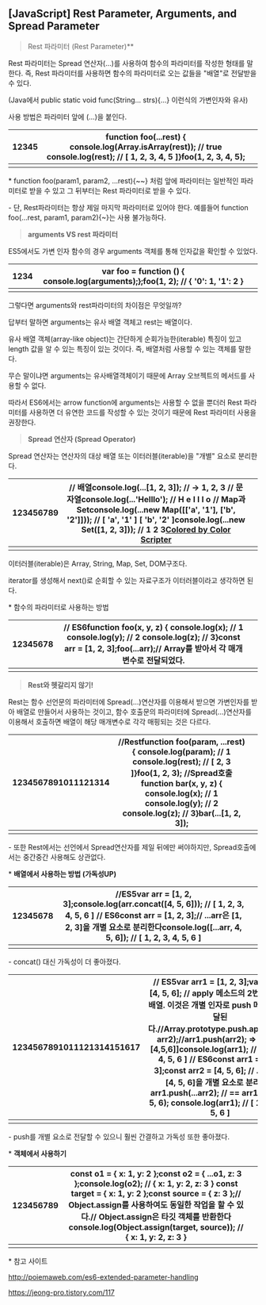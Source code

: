 ## [JavaScript] Rest Parameter, Arguments, and Spread Parameter

> Rest 파라미터 (Rest Parameter)**

Rest 파라미터는 Spread 연산자(...)를 사용하여 함수의 파라미터를 작성한 형태를 말한다. 즉, Rest 파라미터를 사용하면 함수의 파라미터로 오는 값들을 "배열"로 전달받을 수 있다.

(Java에서 public static void func(String... strs){...} 이런식의 가변인자와 유사)

사용 방법은 파라미터 앞에 (...)을 붙인다.

| 12345 | function foo(...rest) {  console.log(Array.isArray(rest)); // true  console.log(rest); // [ 1, 2, 3, 4, 5 ]}foo(1, 2, 3, 4, 5); |      |
| ----- | ------------------------------------------------------------ | ---- |
|       |                                                              |      |

\* function foo(param1, param2, ...rest){~~} 처럼 앞에 파라미터는 일반적인 파라미터로 받을 수 있고 그 뒤부터는 Rest 파라미터로 받을 수 있다.

\- 단, Rest파라미터는 항상 제일 마지막 파라미터로 있어야 한다. 예를들어 function foo(...rest, param1, param2){~}는 사용 불가능하다.

> **arguments VS rest 파라미터**

ES5에서도 가변 인자 함수의 경우 arguments 객체를 통해 인자값을 확인할 수 있었다.

| 1234 | var foo = function () {  console.log(arguments);};foo(1, 2); // { '0': 1, '1': 2 } |      |
| ---- | ------------------------------------------------------------ | ---- |
|      |                                                              |      |

그렇다면 arguments와 rest파라미터의 차이점은 무엇일까?

답부터 말하면 arguments는 유사 배열 객체고 rest는 배열이다.

유사 배열 객체(array-like object)는 간단하게 순회가능한(iterable) 특징이 있고 length 값을 알 수 있는 특징이 있는 것이다. 즉, 배열처럼 사용할 수 있는 객체를 말한다.

무슨 말이냐면 arguments는 유사배열객체이기 때문에 Array 오브젝트의 메서드를 사용할 수 없다.

따라서 ES6에서는 arrow function에 arguments는 사용할 수 없을 뿐더러 Rest 파라미터를 사용하면 더 유연한 코드를 작성할 수 있는 것이기 때문에 Rest 파라미터 사용을 권장한다.

> **Spread 연산자 (Spread Operator)**

Spread 연산자는 연산자의 대상 배열 또는 이터러블(iterable)을 "개별" 요소로 분리한다.

| 123456789 | // 배열console.log(...[1, 2, 3]); // -> 1, 2, 3 // 문자열console.log(...'Helllo');  // H e l l l o // Map과 Setconsole.log(...new Map([['a', '1'], ['b', '2']]));  // [ 'a', '1' ] [ 'b', '2' ]console.log(...new Set([1, 2, 3]));  // 1 2 3[Colored by Color Scripter](http://colorscripter.com/info#e) |      |
| --------- | ------------------------------------------------------------ | ---- |
|           |                                                              |      |

이터러블(iterable)은 Array, String, Map, Set, DOM구조다.

iterator를 생성해서 next()로 순회할 수 있는 자료구조가 이터러블이라고 생각하면 된다.

\* 함수의 파라미터로 사용하는 방법

| 12345678 | // ES6function foo(x, y, z) {  console.log(x); // 1  console.log(y); // 2  console.log(z); // 3}const arr = [1, 2, 3];foo(...arr);// Array를 받아서 각 매개변수로 전달되었다. |      |
| -------- | ------------------------------------------------------------ | ---- |
|          |                                                              |      |

> **Rest와 헷갈리지 않기!**

Rest는 함수 선언문의 파라미터에 Spread(...)연산자를 이용해서 받으면 가변인자를 받아 배열로 만들어서 사용하는 것이고, 함수 호출문의 파라미터에 Spread(...)연산자를 이용해서 호출하면 배열이 해당 매개변수로 각각 매핑되는 것은 다르다.

| 1234567891011121314 | //Restfunction foo(param, ...rest) {  console.log(param); // 1  console.log(rest);  // [ 2, 3 ]}foo(1, 2, 3); //Spread호출function bar(x, y, z) {  console.log(x); // 1  console.log(y); // 2  console.log(z); // 3}bar(...[1, 2, 3]); |      |
| ------------------- | ------------------------------------------------------------ | ---- |
|                     |                                                              |      |

\- 또한 Rest에서는 선언에서 Spread연산자를 제일 뒤에만 써야하지만, Spread호출에서는 중간중간 사용해도 상관없다.

\* **배열에서 사용하는 방법 (가독성UP)**

| 12345678 | //ES5var arr = [1, 2, 3];console.log(arr.concat([4, 5, 6])); // [ 1, 2, 3, 4, 5, 6 ] // ES6const arr = [1, 2, 3];// ...arr은 [1, 2, 3]을 개별 요소로 분리한다console.log([...arr, 4, 5, 6]); // [ 1, 2, 3, 4, 5, 6 ] |      |
| -------- | ------------------------------------------------------------ | ---- |
|          |                                                              |      |

\- concat() 대신 가독성이 더 좋아졌다.

| 1234567891011121314151617 | // ES5var arr1 = [1, 2, 3];var arr2 = [4, 5, 6]; // apply 메소드의 2번째 인자는 배열. 이것은 개별 인자로 push 메소드에 전달된다.//Array.prototype.push.apply(arr1, arr2);//arr1.push(arr2); => [1,2,3,[4,5,6]]console.log(arr1); // [ 1, 2, 3, 4, 5, 6 ] // ES6const arr1 = [1, 2, 3];const arr2 = [4, 5, 6]; // ...arr2는 [4, 5, 6]을 개별 요소로 분리한다arr1.push(...arr2); // == arr1.push(4, 5, 6); console.log(arr1); // [ 1, 2, 3, 4, 5, 6 ] |      |
| ------------------------- | ------------------------------------------------------------ | ---- |
|                           |                                                              |      |

\- push를 개별 요소로 전달할 수 있으니 훨씬 간결하고 가독성 또한 좋아졌다.

\* **객체에서 사용하기**

| 123456789 | const o1 = { x: 1, y: 2 };const o2 = { ...o1, z: 3 };console.log(o2); // { x: 1, y: 2, z: 3 } const target = { x: 1, y: 2 };const source = { z: 3 };// Object.assign를 사용하여도 동일한 작업을 할 수 있다.// Object.assign은 타깃 객체를 반환한다console.log(Object.assign(target, source)); // { x: 1, y: 2, z: 3 } |      |
| --------- | ------------------------------------------------------------ | ---- |
|           |                                                              |      |

\* 참고 사이트

http://poiemaweb.com/es6-extended-parameter-handling

https://jeong-pro.tistory.com/117